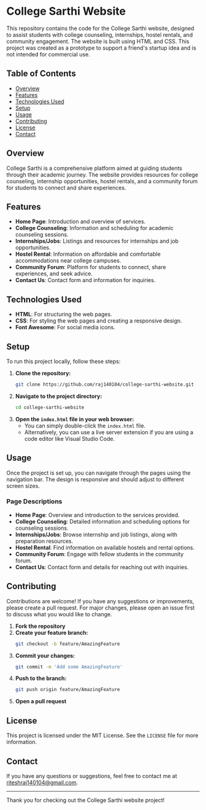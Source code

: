 # College Sarthi Website

This repository contains the code for the College Sarthi website, designed to assist students with college counseling, internships, hostel rentals, and community engagement. The website is built using HTML and CSS. This project was created as a prototype to support a friend's startup idea and is not intended for commercial use.

## Table of Contents
- [Overview](#overview)
- [Features](#features)
- [Technologies Used](#technologies-used)
- [Setup](#setup)
- [Usage](#usage)
- [Contributing](#contributing)
- [License](#license)
- [Contact](#contact)

## Overview
College Sarthi is a comprehensive platform aimed at guiding students through their academic journey. The website provides resources for college counseling, internship opportunities, hostel rentals, and a community forum for students to connect and share experiences.

## Features
- **Home Page**: Introduction and overview of services.
- **College Counseling**: Information and scheduling for academic counseling sessions.
- **Internships/Jobs**: Listings and resources for internships and job opportunities.
- **Hostel Rental**: Information on affordable and comfortable accommodations near college campuses.
- **Community Forum**: Platform for students to connect, share experiences, and seek advice.
- **Contact Us**: Contact form and information for inquiries.

## Technologies Used
- **HTML**: For structuring the web pages.
- **CSS**: For styling the web pages and creating a responsive design.
- **Font Awesome**: For social media icons.

## Setup
To run this project locally, follow these steps:

1. **Clone the repository:**
   ```sh
   git clone https://github.com/raj140104/college-sarthi-website.git
   ```
2. **Navigate to the project directory:**
   ```sh
   cd college-sarthi-website
   ```
3. **Open the `index.html` file in your web browser:**
   - You can simply double-click the `index.html` file.
   - Alternatively, you can use a live server extension if you are using a code editor like Visual Studio Code.

## Usage
Once the project is set up, you can navigate through the pages using the navigation bar. The design is responsive and should adjust to different screen sizes.

### Page Descriptions
- **Home Page**: Overview and introduction to the services provided.
- **College Counseling**: Detailed information and scheduling options for counseling sessions.
- **Internships/Jobs**: Browse internship and job listings, along with preparation resources.
- **Hostel Rental**: Find information on available hostels and rental options.
- **Community Forum**: Engage with fellow students in the community forum.
- **Contact Us**: Contact form and details for reaching out with inquiries.

## Contributing
Contributions are welcome! If you have any suggestions or improvements, please create a pull request. For major changes, please open an issue first to discuss what you would like to change.

1. **Fork the repository**
2. **Create your feature branch:**
   ```sh
   git checkout -b feature/AmazingFeature
   ```
3. **Commit your changes:**
   ```sh
   git commit -m 'Add some AmazingFeature'
   ```
4. **Push to the branch:**
   ```sh
   git push origin feature/AmazingFeature
   ```
5. **Open a pull request**

## License
This project is licensed under the MIT License. See the `LICENSE` file for more information.

## Contact
If you have any questions or suggestions, feel free to contact me at [riteshraj140104@gmail.com](mailto:riteshraj140104@gmail.com).

---

Thank you for checking out the College Sarthi website project!
